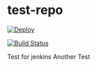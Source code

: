 # test-repo

[![Deploy](https://www.herokucdn.com/deploy/button.svg)](https://heroku.com/deploy)

[![Build Status](http://jenkins.couchbits.com:9090/buildStatus/icon?job=test-repo-build)](http://jenkins.couchbits.com:9090/job/test-repo-build)

Test for jenkins 
Another Test

